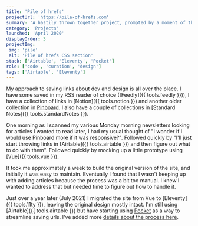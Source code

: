 ```yaml
---
title: 'Pile of hrefs'
projectUrl: 'https://pile-of-hrefs.com'
summary: 'A hastily thrown together project, prompted by a moment of thinking "Maybe I would use Pinboard more if it was responsive?"'
category: 'Projects'
launched: 'April 2020'
displayOrder: 3
projectImg:
 img: 'pile'
 alt: 'Pile of hrefs CSS section'
stack: ['Airtable', 'Eleventy', 'Pocket']
role: ['code', 'curation', 'design']
tags: ['Airtable', 'Eleventy']
---
```


My approach to saving links about dev and design is all over the place. I have some saved in my RSS reader of choice ([Feedly]({{ tools.feedly }})), I have a collection of links in [Notion]({{ tools.notion }}) and another older collection in [Pinboard](http://pinboard.in/). I also have a couple of collections in [Standard Notes]({{ tools.standardNotes }}).

One morning as I scanned my various Monday morning newsletters looking for articles I wanted to read later, I had my usual thought of "I wonder if I would use Pinboard more if it was responsive?". Followed quickly by "I'll just start throwing links in [Airtable]({{ tools.airtable }}) and then figure out what to do with them". Followed quickly by mocking up a little prototype using [Vue]({{ tools.vue }}).

It took me approximately a week to build the original version of the site, and initially it was easy to maintain. Eventually I found that I wasn't keeping up with adding articles because the process was a bit too manual. I knew I wanted to address that but needed time to figure out how to handle it.

Just over a year later (July 2021) I migrated the site from Vue to [Eleventy]({{ tools.11ty }}), leaving the original design mostly intact. I'm still using [Airtable]({{ tools.airtable }}) but have starting using [Pocket](https://getpocket.com/) as a way to streamline saving urls. I've added more [details about the process here](/notes/migrating-the-pile).
